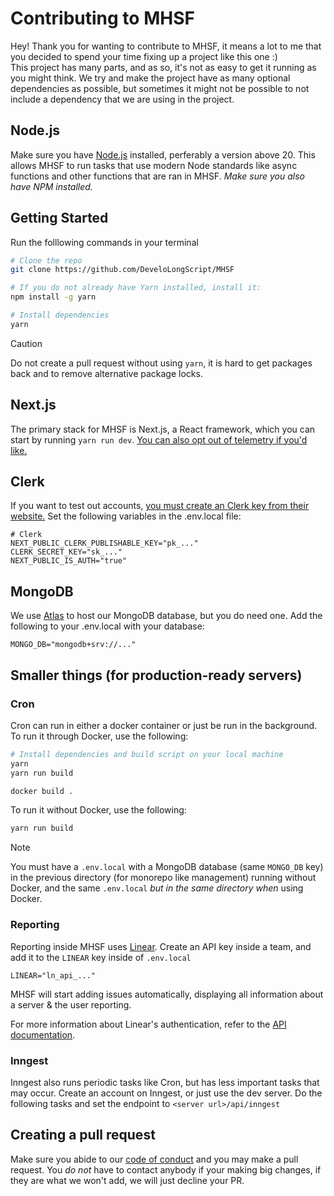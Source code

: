 # Contributing to MHSF
Hey! Thank you for wanting to contribute to MHSF, it means a lot to me that you decided to spend your time fixing up a project like this one :) <br>
This project has many parts, and as so, it's not as easy to get it running as you might think. We try and make the project have as many optional dependencies as possible,
but sometimes it might not be possible to not include a dependency that we are using in the project. 

## Node.js
Make sure you have [Node.js](https://nodejs.org) installed, perferably a version above 20. This allows MHSF to run tasks that use modern Node standards like async functions
and other functions that are ran in MHSF. *Make sure you also have NPM installed.*

## Getting Started
Run the folllowing commands in your terminal
```bash
# Clone the repo
git clone https://github.com/DeveloLongScript/MHSF

# If you do not already have Yarn installed, install it:
npm install -g yarn

# Install dependencies
yarn
```

> [!CAUTION]
> Do not create a pull request without using `yarn`, it is hard to get packages back and to remove alternative package locks.

## Next.js
The primary stack for MHSF is Next.js, a React framework, which you can start by running `yarn run dev`.
[You can also opt out of telemetry if you'd like.](https://nextjs.org/telemetry)

## Clerk
If you want to test out accounts, [you must create an Clerk key from their website.](https://clerk.com)
Set the following variables in the .env.local file:
```dotenv
# Clerk
NEXT_PUBLIC_CLERK_PUBLISHABLE_KEY="pk_..."
CLERK_SECRET_KEY="sk_..."
NEXT_PUBLIC_IS_AUTH="true"
```

## MongoDB
We use [Atlas](https://www.mongodb.com/atlas) to host our MongoDB database, but you do need one. Add the following to your .env.local with your database:
```dotenv
MONGO_DB="mongodb+srv://..."
```

## Smaller things (for production-ready servers)

### Cron
Cron can run in either a docker container or just be run in the background. To run it through Docker, use the following:
```bash
# Install dependencies and build script on your local machine
yarn
yarn run build

docker build .
```
To run it without Docker, use the following:
```bash
yarn run build
```

> [!NOTE]
> You must have a `.env.local` with a MongoDB database (same `MONGO_DB` key) in the previous directory (for monorepo like management) running without Docker, and
> the same `.env.local` *but in the same directory when* using Docker.

### Reporting
Reporting inside MHSF uses [Linear](https://linear.app). Create an API key inside a team, and add it to the `LINEAR`
key inside of `.env.local`
```dotenv
LINEAR="ln_api_..."
```
MHSF will start adding issues automatically, displaying all information
about a server & the user reporting.

For more information about Linear's authentication, refer to the [API
documentation](https://developers.linear.app/docs/graphql/working-with-the-graphql-api#personal-api-keys).

### Inngest
Inngest also runs periodic tasks like Cron, but has less important tasks that may occur. Create an account on Inngest, or just use the dev server.
Do the following tasks and set the endpoint to `<server url>/api/inngest`

## Creating a pull request
Make sure you abide to our [code of conduct](https://github.com/DeveloLongScript/MHSF/blob/main/CODE_OF_CONDUCT.md) and you may make a pull request. You *do not*
have to contact anybody if your making big changes, if they are what we won't add, we will just decline your PR.
